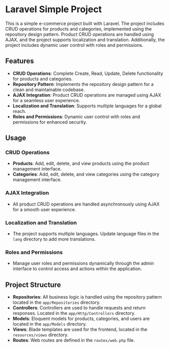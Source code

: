 # Laravel Simple Project

This is a simple e-commerce project built with Laravel. The project includes CRUD operations for products and categories, implemented using the repository design pattern. Product CRUD operations are handled using AJAX, and the project supports localization and translation. Additionally, the project includes dynamic user control with roles and permissions.

## Features

- **CRUD Operations**: Complete Create, Read, Update, Delete functionality for products and categories.
- **Repository Pattern**: Implements the repository design pattern for a clean and maintainable codebase.
- **AJAX Integration**: Product CRUD operations are managed using AJAX for a seamless user experience.
- **Localization and Translation**: Supports multiple languages for a global reach.
- **Roles and Permissions**: Dynamic user control with roles and permissions for enhanced security.
## Usage

### CRUD Operations

- **Products**: Add, edit, delete, and view products using the product management interface.
- **Categories**: Add, edit, delete, and view categories using the category management interface.

### AJAX Integration

- All product CRUD operations are handled asynchronously using AJAX for a smooth user experience.

### Localization and Translation

- The project supports multiple languages. Update language files in the `lang` directory to add more translations.

### Roles and Permissions

- Manage user roles and permissions dynamically through the admin interface to control access and actions within the application.

## Project Structure

- **Repositories**: All business logic is handled using the repository pattern located in the `app/Repositories` directory.
- **Controllers**: Controllers are used to handle requests and return responses. Located in the `app/Http/Controllers` directory.
- **Models**: Eloquent models for products, categories, and users are located in the `app/Models` directory.
- **Views**: Blade templates are used for the frontend, located in the `resources/views` directory.
- **Routes**: Web routes are defined in the `routes/web.php` file.


